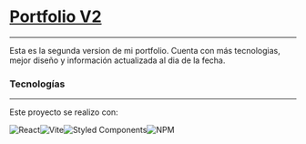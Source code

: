 # [Portfolio V2](https://portfolio-v2-one-sigma.vercel.app/)
---
Esta es la segunda version de mi portfolio. Cuenta con más tecnologias, mejor diseño y información actualizada al dia de la fecha.

### Tecnologías
---
Este proyecto se realizo con:  

![React](https://img.shields.io/badge/react-%2320232a.svg?style=for-the-badge&logo=react&logoColor=%2361DAFB)![Vite](https://img.shields.io/badge/vite-%23646CFF.svg?style=for-the-badge&logo=vite&logoColor=white)![Styled Components](https://img.shields.io/badge/styled--components-DB7093?style=for-the-badge&logo=styled-components&logoColor=white)![NPM](https://img.shields.io/badge/NPM-%23CB3837.svg?style=for-the-badge&logo=npm&logoColor=white)
